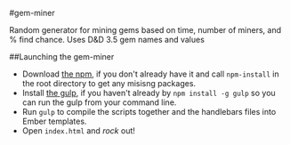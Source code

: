 #gem-miner

Random generator for mining gems based on time, number of miners, and % find chance. Uses D&amp;D 3.5 gem names and values

##Launching the gem-miner

- Download [the npm](http://howtonode.org/introduction-to-npm), if you don't already have it and call `npm-install` in the root directory to get any misisng packages.
- Install [the gulp](http://gulpjs.com/), if you haven't already by `npm install -g gulp` so you can run the gulp from your command line.
- Run `gulp` to compile the scripts together and the handlebars files into Ember templates.
- Open `index.html` and _rock_ out!